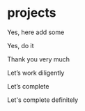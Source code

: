 ﻿# projects

Yes, here add some 

Yes, do it

Thank you very much

Let’s work diligently

Let’s complete 

Let's complete definitely



